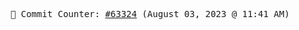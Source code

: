 <p align="center">
    <samp>
        📮 Commit Counter: <a href="https://github.com/Javascript-void0/Javascript-void0/commits/main">#63324</a> (August 03, 2023 @ 11:41 AM)
    </samp>
</p>